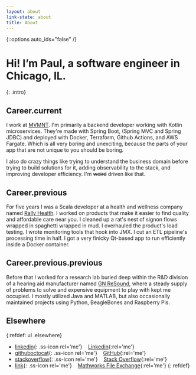```yaml
---
layout: about
link-state: about
title: About
---
```


{::options auto_ids="false" /}
# Hi! Iʼm Paul, a software engineer in Chicago, IL.
{: .intro}

## Career.current

I work at [MVMNT](https://mvmnt.io). I'm primarily a backend developer working with Kotlin microservices. They're made with Spring Boot, (Spring MVC and Spring JDBC) and deployed with Docker, Terraform, Github Actions, and AWS Fargate. Which is all very boring and unexciting, because the parts of your app that are not unique to you should be boring.

I also do crazy things like trying to understand the business domain before trying to build solutions for it, adding observability to the stack, and improving developer efficiency. I'm ~~weird~~ driven like that.

## Career.previous

For five years I was a Scala developer at a health and wellness company named [Rally Health](https://rallyhealth.com). I worked on products that make it easier to find quality and affordable care near you. I cleaned up a rat's nest of signon flows wrapped in spaghetti wrapped in mud. I overhauled the product's load testing. I wrote monitoring tools that hook into JMX. I cut an ETL pipeline's processing time in half. I got a very finicky Qt-based app to run efficiently inside a Docker container.

## Career.previous.previous

Before that I worked for a research lab buried deep within the R&amp;D division of a hearing aid manufacturer named [GN ReSound](https://resound.com), where a steady supply of problems to solve and expensive equipment to play with kept me occupied. I mostly utilized Java and MATLAB, but also occasionally maintained projects using Python, BeagleBones and Raspberry Pis.

## Elsewhere

{:refdef: ul .elsewhere}
- [linkedin](https://linkedin.com/in/pmsexton){: .ss-icon rel='me'} &nbsp;&nbsp; [Linkedin](https://linkedin.com/in/pmsexton){:rel='me'}
- [githuboctocat](https://github.com/psexton){: .ss-icon rel='me'} &nbsp;&nbsp; [GitHub](https://github.com/psexton){:rel='me'}
- [stackoverflow](https://stackoverflow.com/users/1200336/paul-sexton){: .ss-icon rel='me'} &nbsp;&nbsp; [Stack Overflow](https://stackoverflow.com/users/1200336/paul-sexton){:rel='me'}
- [link](https://www.mathworks.com/matlabcentral/profile/authors/1380672){: .ss-icon rel='me'} &nbsp;&nbsp; [Mathworks File Exchange](https://www.mathworks.com/matlabcentral/profile/authors/1380672){:rel='me'}
{: refdef}
